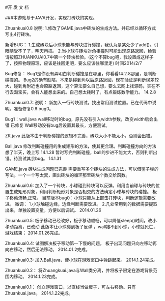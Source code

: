 #开 发 文 档

###本游戏基于JAVA开发，实现打砖块的实现。

Zhuankuai0.8
说明:
1.修改了GAME.java中砖块的生成方法。并已经以循环方式写出4行砖块。

新增BUG：
1.生成砖块后小球未能与砖块进行碰撞，我认为是某处少了add()。引眼睛受不了了，明天再搞。
2.当小球与砖块对角相撞时可能出现原路返回，检验请按照ZHUANKUAI0.7中第一个砖块检验。(这个不算bug吧，我设置成这样子了，按照物理原理，应该是往回走吧，要么应该往哪里走)
时间2014/2/7

Bug修复：
Bug1是你没有弄明白判断碰撞是在哪里，你看看14.2.8那里，是判断碰撞的。
Bug2的确有缺陷，本来是碰到角以后原路返回，现在验证是判断误差较大，碰到角附近也会原路返回，这个算法要么自己想，要么去网上找源码，实在不行去淘宝买，会有人能想出来的。自己想太耗时了，有点锻炼数学能力。
14.2.8

Zhuankuai0.7:
说明：
新加入一行砖块测试。找出常用测试位置。已在代码中说明。准备修复0.6  bug0。

Bug1：wall.java
wall移动时的bug，原先没有引入width参数，改变width后会出错		已修复
Wall移动没有bug后设置其最长，方便测试。

ZK.java
此版本由于判断碰撞的逻辑不完善，砖块大小不能太小，否则会出错。

Ball.java
修改判断碰撞用的生成矩形的方法，使其更合理。判断碰撞方向的方法想了半天，晚上写     14.1.28
暂时写完判断碰撞，ball的步进不能太大，否则判断出错。待测试其余bug。   14.1.31

GAME.java  砖块生成问题已完善
需要重写多个砖块的生成方法，可以借鉴子弹的写法。一个一个写太累，画出砖块的循环那里砖块个数交给函数。

Zhuankuai0.6:
加入了一个砖块，小球碰到砖块可以反弹。利用当前球与砖块的位置生成矩形对象，利用判断矩形对象是否相交的方法确定小球与砖块的碰撞。
板子移动流畅,正常。
目前版本bug0：小球只能从上部击打砖块，判断逻辑需要改进。
微调：
1.小球触碰边缘，边缘判断需要改进。
2.几处常用到的数据需要提取出来，单独设置变量，方便以后调试。
2014.01.26

Zhuankuai0.5:
板子移动已经改好，板子移动顺畅，可以降低sleep()时间，改小移动距离，已改动
此版本让小球碰到板子反弹 ，wall接不到小球，小球就死亡，游戏结束；
2014.01.26完成。

Zhuankuai0.4:
试图解决板子移动第一下慢的问题。
板子出现问题只向左移动再向右移动，然后无法移动。
2014.01.2完成。

Zhuankuai0.3:
加入Ball.java，使小球在游戏窗口中弹跳起来。
2014.1.24完成。
		
Zhuankuai0.2：
将Zhuangkuai.java与Wall类分离，并将板子限定在游戏背景范围内移动。
2014.1.23完成。

Zhuankuai0.1：
创立游戏窗口，以直线当做板子，可左右移动。只有Zhuankuai.java。
2014.1.22完成。
